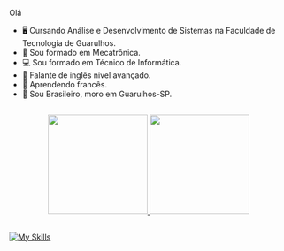 Olá


* 🖥️ Cursando Análise e Desenvolvimento de Sistemas na Faculdade de Tecnologia de Guarulhos.
* 🦾 Sou formado em Mecatrônica.
* 💻 Sou formado em Técnico de Informática.
* 💬 Falante de inglês nivel avançado.
* 💬 Aprendendo francês.
* 🏡 Sou Brasileiro, moro em Guarulhos-SP.

##

<div align="center">
  <a href="https://github.com/Edmilson-Manoel">
  <img height="180em" src="https://github-readme-stats.vercel.app/api?username=Edmilson-Manoel&show_icons=true&theme=dracula&include_all_commits=true&count_private=true"/>
  <img height="180em" src="https://github-readme-stats.vercel.app/api/top-langs/?username=Edmilson-Manoel&layout=compact&langs_count=7&theme=dracula"/>
</div>
  
##
  
[![My Skills](https://skillicons.dev/icons?i=mysql,c,androidstudio,python,photoshop,java,illustrator,raspberrypi,cs,figma,vscode,git,github,html,linux,&theme=dark)](#)
  
##
  
  
